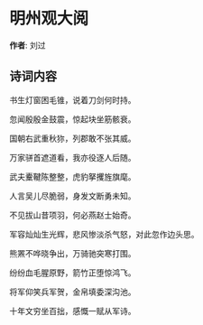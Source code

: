 # 明州观大阅

**作者**: 刘过

## 诗词内容

书生灯窗困毛锥，说着刀剑何时持。

忽闻殷殷金鼓震，惊起块坐筋骸衰。

国朝右武重秋狝，列郡敢不张其威。

万家骈首遮道看，我亦役逐人后随。

武夫櫜鞬陈整整，虎豹拏攫旌旗麾。

人言吴儿尽脆弱，身发文断勇未知。

不见拔山昔项羽，何必燕赵士始奇。

军容灿灿生光辉，悲风惨淡杀气怒，对此忽作边头思。

熊罴不哗晓争出，万骑驰突寒打围。

纷纷血毛腥原野，箭竹正堕惊鸿飞。

将军仰笑兵军贺，金帛填委深沟池。

十年文穷坐百拙，感慨一赋从军诗。

